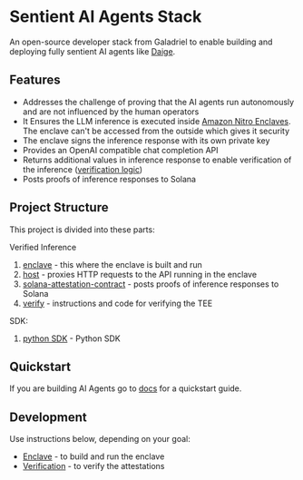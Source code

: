 # Sentient AI Agents Stack

An open-source developer stack from Galadriel to enable building and deploying fully sentient AI agents like [Daige](https://www.daige.ai/).

## Features
- Addresses the challenge of proving that the AI agents run autonomously and are not influenced by the human operators
- It Ensures the LLM inference is executed inside [Amazon Nitro Enclaves](https://aws.amazon.com/ec2/nitro/nitro-enclaves/). The enclave can't be accessed from the outside which gives it security
- The enclave signs the inference response with its own private key
- Provides an OpenAI compatible chat completion API
- Returns additional values in inference response to enable verification of the inference ([verification logic](verified-inference/verify/verify.py))
- Posts proofs of inference responses to Solana

## Project Structure

This project is divided into these parts:

Verified Inference
1. [enclave](verified-inference/enclave) - this where the enclave is built and run
2. [host](verified-inference/host) - proxies HTTP requests to the API running in the enclave
3. [solana-attestation-contract](verified-inference/solana-attestation-contract) - posts proofs of inference responses to Solana
4. [verify](verified-inference/verify) - instructions and code for verifying the TEE

SDK:
1. [python SDK](sdk/python) - Python SDK

## Quickstart
If you are building AI Agents go to [docs](https://docs.galadriel.com/for-agents-developers/quickstart) for a quickstart guide.

## Development
Use instructions below, depending on your goal:
- [Enclave](verified-inference/enclave/README.md) - to build and run the enclave
- [Verification](verified-inference/verify/README.md) - to verify the attestations